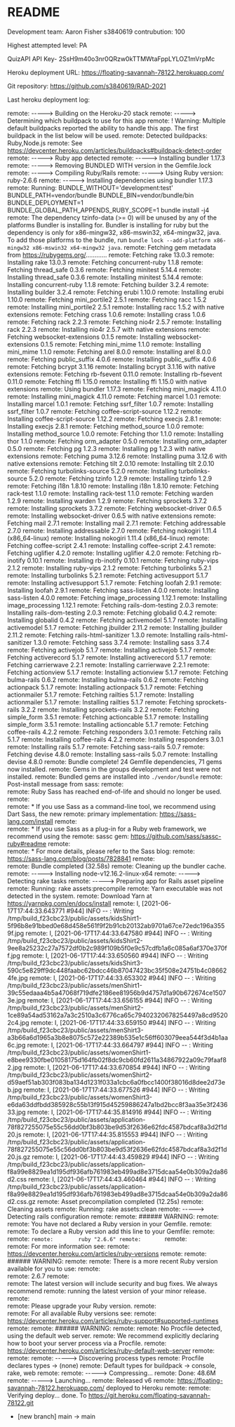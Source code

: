# README

Development team:
Aaron Fisher s3840619 contrubution: 100

Highest attempted level: PA

QuizAPI API Key- 2SsH9m40o3nr0QRzw0kTTMWtaFppLYLOZ1mVrpMc

Heroku deployment URL: https://floating-savannah-78122.herokuapp.com/

Git repository: https://github.com/s3840619/RAD-2021

Last heroku deployment log: 

remote: -----> Building on the Heroku-20 stack
remote: -----> Determining which buildpack to use for this app
remote:  !     Warning: Multiple default buildpacks reported the ability to handle this app. The first buildpack in the list below will be used.
remote:                         Detected buildpacks: Ruby,Node.js
remote:                         See https://devcenter.heroku.com/articles/buildpacks#buildpack-detect-order
remote: -----> Ruby app detected
remote: -----> Installing bundler 1.17.3
remote: -----> Removing BUNDLED WITH version in the Gemfile.lock
remote: -----> Compiling Ruby/Rails
remote: -----> Using Ruby version: ruby-2.6.6
remote: -----> Installing dependencies using bundler 1.17.3
remote:        Running: BUNDLE_WITHOUT='development:test' BUNDLE_PATH=vendor/bundle BUNDLE_BIN=vendor/bundle/bin BUNDLE_DEPLOYMENT=1 BUNDLE_GLOBAL_PATH_APPENDS_RUBY_SCOPE=1 bundle install -j4
remote:        The dependency tzinfo-data (>= 0) will be unused by any of the platforms Bundler is installing for. Bundler is installing for ruby but the dependency is only for x86-mingw32, x86-mswin32, x64-mingw32, java. To add those platforms to the bundle, run `bundle lock --add-platform x86-mingw32 x86-mswin32 x64-mingw32 java`.
remote:        Fetching gem metadata from https://rubygems.org/............
remote:        Fetching rake 13.0.3
remote:        Installing rake 13.0.3
remote:        Fetching concurrent-ruby 1.1.8
remote:        Fetching thread_safe 0.3.6
remote:        Fetching minitest 5.14.4
remote:        Installing thread_safe 0.3.6
remote:        Installing minitest 5.14.4
remote:        Installing concurrent-ruby 1.1.8
remote:        Fetching builder 3.2.4
remote:        Installing builder 3.2.4
remote:        Fetching erubi 1.10.0
remote:        Installing erubi 1.10.0
remote:        Fetching mini_portile2 2.5.1
remote:        Fetching racc 1.5.2
remote:        Installing mini_portile2 2.5.1
remote:        Installing racc 1.5.2 with native extensions
remote:        Fetching crass 1.0.6
remote:        Installing crass 1.0.6
remote:        Fetching rack 2.2.3
remote:        Fetching nio4r 2.5.7
remote:        Installing rack 2.2.3
remote:        Installing nio4r 2.5.7 with native extensions
remote:        Fetching websocket-extensions 0.1.5
remote:        Installing websocket-extensions 0.1.5
remote:        Fetching mini_mime 1.1.0
remote:        Installing mini_mime 1.1.0
remote:        Fetching arel 8.0.0
remote:        Installing arel 8.0.0
remote:        Fetching public_suffix 4.0.6
remote:        Installing public_suffix 4.0.6
remote:        Fetching bcrypt 3.1.16
remote:        Installing bcrypt 3.1.16 with native extensions
remote:        Fetching rb-fsevent 0.11.0
remote:        Installing rb-fsevent 0.11.0
remote:        Fetching ffi 1.15.0
remote:        Installing ffi 1.15.0 with native extensions
remote:        Using bundler 1.17.3
remote:        Fetching mini_magick 4.11.0
remote:        Installing mini_magick 4.11.0
remote:        Fetching marcel 1.0.1
remote:        Installing marcel 1.0.1
remote:        Fetching ssrf_filter 1.0.7
remote:        Installing ssrf_filter 1.0.7
remote:        Fetching coffee-script-source 1.12.2
remote:        Installing coffee-script-source 1.12.2
remote:        Fetching execjs 2.8.1
remote:        Installing execjs 2.8.1
remote:        Fetching method_source 1.0.0
remote:        Installing method_source 1.0.0
remote:        Fetching thor 1.1.0
remote:        Installing thor 1.1.0
remote:        Fetching orm_adapter 0.5.0
remote:        Installing orm_adapter 0.5.0
remote:        Fetching pg 1.2.3
remote:        Installing pg 1.2.3 with native extensions
remote:        Fetching puma 3.12.6
remote:        Installing puma 3.12.6 with native extensions
remote:        Fetching tilt 2.0.10
remote:        Installing tilt 2.0.10
remote:        Fetching turbolinks-source 5.2.0
remote:        Installing turbolinks-source 5.2.0
remote:        Fetching tzinfo 1.2.9
remote:        Installing tzinfo 1.2.9
remote:        Fetching i18n 1.8.10
remote:        Installing i18n 1.8.10
remote:        Fetching rack-test 1.1.0
remote:        Installing rack-test 1.1.0
remote:        Fetching warden 1.2.9
remote:        Installing warden 1.2.9
remote:        Fetching sprockets 3.7.2
remote:        Installing sprockets 3.7.2
remote:        Fetching websocket-driver 0.6.5
remote:        Installing websocket-driver 0.6.5 with native extensions
remote:        Fetching mail 2.7.1
remote:        Installing mail 2.7.1
remote:        Fetching addressable 2.7.0
remote:        Installing addressable 2.7.0
remote:        Fetching nokogiri 1.11.4 (x86_64-linux)
remote:        Installing nokogiri 1.11.4 (x86_64-linux)
remote:        Fetching coffee-script 2.4.1
remote:        Installing coffee-script 2.4.1
remote:        Fetching uglifier 4.2.0
remote:        Installing uglifier 4.2.0
remote:        Fetching rb-inotify 0.10.1
remote:        Installing rb-inotify 0.10.1
remote:        Fetching ruby-vips 2.1.2
remote:        Installing ruby-vips 2.1.2
remote:        Fetching turbolinks 5.2.1
remote:        Installing turbolinks 5.2.1
remote:        Fetching activesupport 5.1.7
remote:        Installing activesupport 5.1.7
remote:        Fetching loofah 2.9.1
remote:        Installing loofah 2.9.1
remote:        Fetching sass-listen 4.0.0
remote:        Installing sass-listen 4.0.0
remote:        Fetching image_processing 1.12.1
remote:        Installing image_processing 1.12.1
remote:        Fetching rails-dom-testing 2.0.3
remote:        Installing rails-dom-testing 2.0.3
remote:        Fetching globalid 0.4.2
remote:        Installing globalid 0.4.2
remote:        Fetching activemodel 5.1.7
remote:        Installing activemodel 5.1.7
remote:        Fetching jbuilder 2.11.2
remote:        Installing jbuilder 2.11.2
remote:        Fetching rails-html-sanitizer 1.3.0
remote:        Installing rails-html-sanitizer 1.3.0
remote:        Fetching sass 3.7.4
remote:        Installing sass 3.7.4
remote:        Fetching activejob 5.1.7
remote:        Installing activejob 5.1.7
remote:        Fetching activerecord 5.1.7
remote:        Installing activerecord 5.1.7
remote:        Fetching carrierwave 2.2.1
remote:        Installing carrierwave 2.2.1
remote:        Fetching actionview 5.1.7
remote:        Installing actionview 5.1.7
remote:        Fetching bulma-rails 0.6.2
remote:        Installing bulma-rails 0.6.2
remote:        Fetching actionpack 5.1.7
remote:        Installing actionpack 5.1.7
remote:        Fetching actionmailer 5.1.7
remote:        Fetching railties 5.1.7
remote:        Installing actionmailer 5.1.7
remote:        Installing railties 5.1.7
remote:        Fetching sprockets-rails 3.2.2
remote:        Installing sprockets-rails 3.2.2
remote:        Fetching simple_form 3.5.1
remote:        Fetching actioncable 5.1.7
remote:        Installing simple_form 3.5.1
remote:        Installing actioncable 5.1.7
remote:        Fetching coffee-rails 4.2.2
remote:        Fetching responders 3.0.1
remote:        Fetching rails 5.1.7
remote:        Installing coffee-rails 4.2.2
remote:        Installing responders 3.0.1
remote:        Installing rails 5.1.7
remote:        Fetching sass-rails 5.0.7
remote:        Fetching devise 4.8.0
remote:        Installing sass-rails 5.0.7
remote:        Installing devise 4.8.0
remote:        Bundle complete! 24 Gemfile dependencies, 71 gems now installed.
remote:        Gems in the groups development and test were not installed.
remote:        Bundled gems are installed into `./vendor/bundle`
remote:        Post-install message from sass:
remote:        
remote:        Ruby Sass has reached end-of-life and should no longer be used.
remote:        
remote:        * If you use Sass as a command-line tool, we recommend using Dart Sass, the new
remote:          primary implementation: https://sass-lang.com/install
remote:        
remote:        * If you use Sass as a plug-in for a Ruby web framework, we recommend using the
remote:          sassc gem: https://github.com/sass/sassc-ruby#readme
remote:        
remote:        * For more details, please refer to the Sass blog:
remote:          https://sass-lang.com/blog/posts/7828841
remote:        
remote:        Bundle completed (32.58s)
remote:        Cleaning up the bundler cache.
remote: -----> Installing node-v12.16.2-linux-x64
remote: -----> Detecting rake tasks
remote: -----> Preparing app for Rails asset pipeline
remote:        Running: rake assets:precompile
remote:        Yarn executable was not detected in the system.
remote:        Download Yarn at https://yarnpkg.com/en/docs/install
remote:        I, [2021-06-17T17:44:33.643771 #944]  INFO -- : Writing /tmp/build_f23cbc23/public/assets/kidsShirt1-5f96b8e91bbed0e68d458e561f9f2b91cb20132ab9701a67ce72edc196a3559f.jpg
remote:        I, [2021-06-17T17:44:33.647580 #944]  INFO -- : Writing /tmp/build_f23cbc23/public/assets/kidsShirt2-9ee8a25232c27a7572df0b2c989f109b5f0e9c57cdfb1a6c085a6af370e370ff.jpg
remote:        I, [2021-06-17T17:44:33.650560 #944]  INFO -- : Writing /tmp/build_f23cbc23/public/assets/kidsShirt3-590c5e829ff9dc448faabc62bdcc46b87047423bc35f508e24751b4c086624fe.jpg
remote:        I, [2021-06-17T17:44:33.653302 #944]  INFO -- : Writing /tmp/build_f23cbc23/public/assets/menShirt1-39c55edaaa4b5a47068f719dfe2186ee81956b9d4757d1a90b672674ce15073e.jpg
remote:        I, [2021-06-17T17:44:33.656155 #944]  INFO -- : Writing /tmp/build_f23cbc23/public/assets/menShirt2-1ce89a54ad53162a7a3c2510a3c6776ca65c79402320678254497a8cd95202c4.jpg
remote:        I, [2021-06-17T17:44:33.659150 #944]  INFO -- : Writing /tmp/build_f23cbc23/public/assets/menShirt3-a3b66a6d1965a3b8e8075c572e22389b535e1c56ff603079eea544f3d4b1aa6c.jpg
remote:        I, [2021-06-17T17:44:33.664797 #944]  INFO -- : Writing /tmp/build_f23cbc23/public/assets/womenShirt1-e8bee9330fbe01058175d164fb02f8dc9cb60fd2611a34867922a09c79faaf82.jpg
remote:        I, [2021-06-17T17:44:33.670854 #944]  INFO -- : Writing /tmp/build_f23cbc23/public/assets/womenShirt2-d59aef51ab303f083ba134d1231f033a1cbc6a0fbcc1400f38016d8dee2d73eb.jpg
remote:        I, [2021-06-17T17:44:33.677526 #944]  INFO -- : Writing /tmp/build_f23cbc23/public/assets/womenShirt3-e6da63ddfbdd385928c55b13f915d45259886247a1bd2bcc8f3aa35e3f243633.jpg
remote:        I, [2021-06-17T17:44:35.814916 #944]  INFO -- : Writing /tmp/build_f23cbc23/public/assets/application-78f827255075e55c56dd0bf3b803be9d53f2636e62fdc4587bdcaf8a3d2f1d20.js
remote:        I, [2021-06-17T17:44:35.815553 #944]  INFO -- : Writing /tmp/build_f23cbc23/public/assets/application-78f827255075e55c56dd0bf3b803be9d53f2636e62fdc4587bdcaf8a3d2f1d20.js.gz
remote:        I, [2021-06-17T17:44:43.459829 #944]  INFO -- : Writing /tmp/build_f23cbc23/public/assets/application-f8a99e8829ea1d195df936afb761983eb499ad8e3715dcaa54e0b309a2da86d2.css
remote:        I, [2021-06-17T17:44:43.460464 #944]  INFO -- : Writing /tmp/build_f23cbc23/public/assets/application-f8a99e8829ea1d195df936afb761983eb499ad8e3715dcaa54e0b309a2da86d2.css.gz
remote:        Asset precompilation completed (12.25s)
remote:        Cleaning assets
remote:        Running: rake assets:clean
remote: -----> Detecting rails configuration
remote: 
remote: ###### WARNING:
remote: 
remote:        You have not declared a Ruby version in your Gemfile.
remote:        
remote:        To declare a Ruby version add this line to your Gemfile:
remote:        
remote:        ```
remote:        ruby "2.6.6"
remote:        ```
remote:        
remote:        For more information see:
remote:          https://devcenter.heroku.com/articles/ruby-versions
remote: 
remote: ###### WARNING:
remote: 
remote:        There is a more recent Ruby version available for you to use:
remote:        
remote:        2.6.7
remote:        
remote:        The latest version will include security and bug fixes. We always recommend
remote:        running the latest version of your minor release.
remote:        
remote:        Please upgrade your Ruby version.
remote:        
remote:        For all available Ruby versions see:
remote:          https://devcenter.heroku.com/articles/ruby-support#supported-runtimes
remote: 
remote: ###### WARNING:
remote: 
remote:        No Procfile detected, using the default web server.
remote:        We recommend explicitly declaring how to boot your server process via a Procfile.
remote:        https://devcenter.heroku.com/articles/ruby-default-web-server
remote: 
remote: 
remote: -----> Discovering process types
remote:        Procfile declares types     -> (none)
remote:        Default types for buildpack -> console, rake, web
remote: 
remote: -----> Compressing...
remote:        Done: 48.6M
remote: -----> Launching...
remote:        Released v6
remote:        https://floating-savannah-78122.herokuapp.com/ deployed to Heroku
remote: 
remote: Verifying deploy... done.
To https://git.heroku.com/floating-savannah-78122.git
 * [new branch]      main -> main
